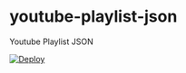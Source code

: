 # youtube-playlist-json
Youtube Playlist JSON

[![Deploy](https://www.herokucdn.com/deploy/button.svg)](https://heroku.com/deploy)
